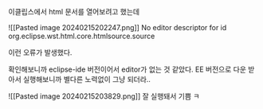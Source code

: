 이클립스에서 html 문서를 열어보려고 했는데

![[Pasted image 20240215202247.png]]
No editor descriptor for id org.eclipse.wst.html.core.htmlsource.source

이런 오류가 발생했다.

확인해보니까 eclipse-ide 버전이어서 editor가 없는 것 같았다.
EE 버전으로 다운 받아서 실행해보니까 별다른 노력없이 그냥 되더라..

![[Pasted image 20240215203829.png]]
잘 실행돼서 기쁨 ㅋ

